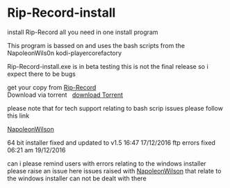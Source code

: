 # Rip-Record-install
install Rip-Record all you need in one install program

This program is bassed on and uses the bash scripts from the NapoleonWils0n kodi-playercorefactory

Rip-Record-install.exe is in beta testing this is not the final release so i expect there to be bugs 

get your copy from    <a href="https://github.com/t3rmin8tor/kodi-player-core-factory-install/releases/download/v1.8/rip-record-install-1.8.exe">Rip-Record</a><br>Download via torrent &nbsp;  <a href="https://github.com/t3rmin8tor/kodi-player-core-factory-install/raw/master/rip-record-install-1.8.torrent">download Torrent</a>


please note  that for tech support relating to bash scrip issues please follow this link

<a href="https://github.com/NapoleonWils0n/kodi-playercorefactory">NapoleonWilson</a>


64 bit installer fixed and updated to v1.5 16:47  17/12/2016
ftp errors fixed  06:21 am 19/12/2016

can i please remind users with errors relating to the windows installer  please raise an issue  here
issues raised with <a href="https://github.com/NapoleonWils0n/kodi-playercorefactory">NapoleonWilson</a>
that relate to the windows installer can not be dealt with there 
